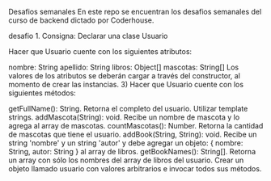 Desafios semanales
En este repo se encuentran los desafios semanales del curso de backend dictado por Coderhouse.

desafio 1.
Consigna:
Declarar una clase Usuario

Hacer que Usuario cuente con los siguientes atributos:

nombre: String
apellido: String
libros: Object[]
mascotas: String[]
Los valores de los atributos se deberán cargar a través del constructor, al momento de crear las instancias. 3) Hacer que Usuario cuente con los siguientes métodos:

getFullName(): String. Retorna el completo del usuario. Utilizar template strings.
addMascota(String): void. Recibe un nombre de mascota y lo agrega al array de mascotas.
countMascotas(): Number. Retorna la cantidad de mascotas que tiene el usuario.
addBook(String, String): void. Recibe un string 'nombre' y un string 'autor' y debe agregar un objeto: { nombre: String, autor: String } al array de libros.
getBookNames(): String[]. Retorna un array con sólo los nombres del array de libros del usuario.
Crear un objeto llamado usuario con valores arbitrarios e invocar todos sus métodos.
